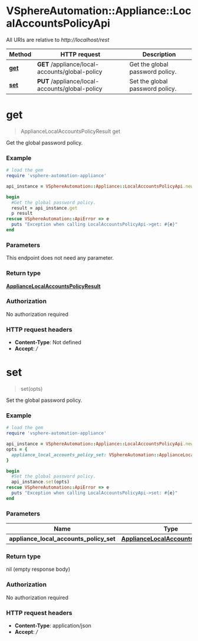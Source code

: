 # VSphereAutomation::Appliance::LocalAccountsPolicyApi

All URIs are relative to *http://localhost/rest*

Method | HTTP request | Description
------------- | ------------- | -------------
[**get**](LocalAccountsPolicyApi.md#get) | **GET** /appliance/local-accounts/global-policy | Get the global password policy.
[**set**](LocalAccountsPolicyApi.md#set) | **PUT** /appliance/local-accounts/global-policy | Set the global password policy.


# **get**
> ApplianceLocalAccountsPolicyResult get

Get the global password policy.

### Example
```ruby
# load the gem
require 'vsphere-automation-appliance'

api_instance = VSphereAutomation::Appliance::LocalAccountsPolicyApi.new

begin
  #Get the global password policy.
  result = api_instance.get
  p result
rescue VSphereAutomation::ApiError => e
  puts "Exception when calling LocalAccountsPolicyApi->get: #{e}"
end
```

### Parameters
This endpoint does not need any parameter.

### Return type

[**ApplianceLocalAccountsPolicyResult**](ApplianceLocalAccountsPolicyResult.md)

### Authorization

No authorization required

### HTTP request headers

 - **Content-Type**: Not defined
 - **Accept**: */*



# **set**
> set(opts)

Set the global password policy.

### Example
```ruby
# load the gem
require 'vsphere-automation-appliance'

api_instance = VSphereAutomation::Appliance::LocalAccountsPolicyApi.new
opts = {
  appliance_local_accounts_policy_set: VSphereAutomation::ApplianceLocalAccountsPolicySet.new # ApplianceLocalAccountsPolicySet | 
}

begin
  #Set the global password policy.
  api_instance.set(opts)
rescue VSphereAutomation::ApiError => e
  puts "Exception when calling LocalAccountsPolicyApi->set: #{e}"
end
```

### Parameters

Name | Type | Description  | Notes
------------- | ------------- | ------------- | -------------
 **appliance_local_accounts_policy_set** | [**ApplianceLocalAccountsPolicySet**](ApplianceLocalAccountsPolicySet.md)|  | [optional] 

### Return type

nil (empty response body)

### Authorization

No authorization required

### HTTP request headers

 - **Content-Type**: application/json
 - **Accept**: */*



